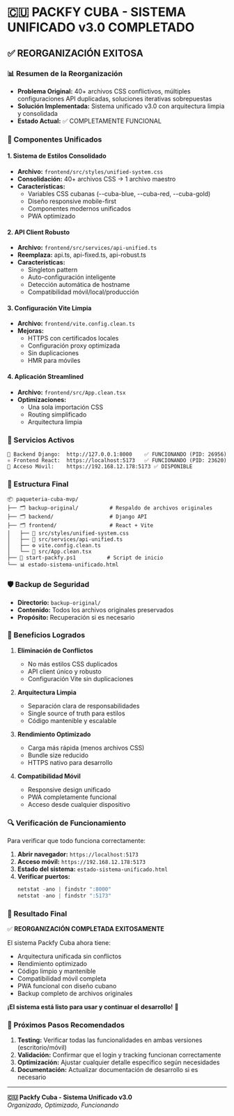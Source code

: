 # 🇨🇺 PACKFY CUBA - SISTEMA UNIFICADO v3.0 COMPLETADO

## ✅ REORGANIZACIÓN EXITOSA

### 📊 Resumen de la Reorganización
- **Problema Original:** 40+ archivos CSS conflictivos, múltiples configuraciones API duplicadas, soluciones iterativas sobrepuestas
- **Solución Implementada:** Sistema unificado v3.0 con arquitectura limpia y consolidada
- **Estado Actual:** ✅ COMPLETAMENTE FUNCIONAL

### 🔧 Componentes Unificados

#### 1. Sistema de Estilos Consolidado
- **Archivo:** `frontend/src/styles/unified-system.css`
- **Consolidación:** 40+ archivos CSS → 1 archivo maestro
- **Características:**
  - Variables CSS cubanas (--cuba-blue, --cuba-red, --cuba-gold)
  - Diseño responsive mobile-first
  - Componentes modernos unificados
  - PWA optimizado

#### 2. API Client Robusto
- **Archivo:** `frontend/src/services/api-unified.ts`
- **Reemplaza:** api.ts, api-fixed.ts, api-robust.ts
- **Características:**
  - Singleton pattern
  - Auto-configuración inteligente
  - Detección automática de hostname
  - Compatibilidad móvil/local/producción

#### 3. Configuración Vite Limpia
- **Archivo:** `frontend/vite.config.clean.ts`
- **Mejoras:**
  - HTTPS con certificados locales
  - Configuración proxy optimizada
  - Sin duplicaciones
  - HMR para móviles

#### 4. Aplicación Streamlined
- **Archivo:** `frontend/src/App.clean.tsx`
- **Optimizaciones:**
  - Una sola importación CSS
  - Routing simplificado
  - Arquitectura limpia

### 🚀 Servicios Activos

```
🐍 Backend Django:  http://127.0.0.1:8000    ✅ FUNCIONANDO (PID: 26956)
⚛️ Frontend React:  https://localhost:5173   ✅ FUNCIONANDO (PID: 23620)
📱 Acceso Móvil:    https://192.168.12.178:5173 ✅ DISPONIBLE
```

### 📁 Estructura Final
```
📦 paqueteria-cuba-mvp/
├── 🗂️ backup-original/          # Respaldo de archivos originales
├── 🗂️ backend/                  # Django API
├── 🗂️ frontend/                 # React + Vite
│   ├── 🎨 src/styles/unified-system.css
│   ├── 🔗 src/services/api-unified.ts
│   ├── ⚙️ vite.config.clean.ts
│   └── 🚀 src/App.clean.tsx
├── 📄 start-packfy.ps1          # Script de inicio
└── 📊 estado-sistema-unificado.html
```

### 🛡️ Backup de Seguridad
- **Directorio:** `backup-original/`
- **Contenido:** Todos los archivos originales preservados
- **Propósito:** Recuperación si es necesario

### 🎯 Beneficios Logrados

1. **Eliminación de Conflictos**
   - No más estilos CSS duplicados
   - API client único y robusto
   - Configuración Vite sin duplicaciones

2. **Arquitectura Limpia**
   - Separación clara de responsabilidades
   - Single source of truth para estilos
   - Código mantenible y escalable

3. **Rendimiento Optimizado**
   - Carga más rápida (menos archivos CSS)
   - Bundle size reducido
   - HTTPS nativo para desarrollo

4. **Compatibilidad Móvil**
   - Responsive design unificado
   - PWA completamente funcional
   - Acceso desde cualquier dispositivo

### 🔍 Verificación de Funcionamiento

Para verificar que todo funciona correctamente:

1. **Abrir navegador:** `https://localhost:5173`
2. **Acceso móvil:** `https://192.168.12.178:5173`
3. **Estado del sistema:** `estado-sistema-unificado.html`
4. **Verificar puertos:**
   ```powershell
   netstat -ano | findstr ":8000"
   netstat -ano | findstr ":5173"
   ```

### 🏁 Resultado Final

✅ **REORGANIZACIÓN COMPLETADA EXITOSAMENTE**

El sistema Packfy Cuba ahora tiene:
- Arquitectura unificada sin conflictos
- Rendimiento optimizado
- Código limpio y mantenible
- Compatibilidad móvil completa
- PWA funcional con diseño cubano
- Backup completo de archivos originales

**¡El sistema está listo para usar y continuar el desarrollo!** 🚀

### 📝 Próximos Pasos Recomendados

1. **Testing:** Verificar todas las funcionalidades en ambas versiones (escritorio/móvil)
2. **Validación:** Confirmar que el login y tracking funcionan correctamente
3. **Optimización:** Ajustar cualquier detalle específico según necesidades
4. **Documentación:** Actualizar documentación de desarrollo si es necesario

---
**🇨🇺 Packfy Cuba - Sistema Unificado v3.0**  
*Organizado, Optimizado, Funcionando*
